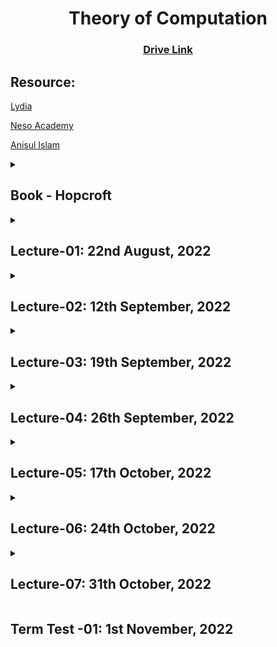 <h1 align="center">Theory of Computation</h1>
<h3 align="center"> <a href="https://drive.google.com/drive/u/0/folders/1xrvCjgRVIXaYLJ7Sjc6L1S_gI-sp-l_c" title="Drive Link of TOC"><ins>Drive Link</ins></a></h3>


<h2>Resource:</h2>

[Lydia](https://www.youtube.com/watch?v=SV57Yv8BXBc&list=PLhqug0UEsC-IDomfNsn8e3neoy34o8oye)

[Neso Academy](https://www.youtube.com/watch?v=58N2N7zJGrQ&list=PLBlnK6fEyqRgp46KUv4ZY69yXmpwKOIev)

[Anisul Islam](https://www.youtube.com/watch?v=O_FWltVBwQM&list=PLgH5QX0i9K3qw5pu16QgnKNj91Rnjoyd0)

<details><summary><h2>Book - Hopcroft</h2></summary>

**Chapter**
  1. Automata: The Methods and the Madness
  2. Finite Automata
  3. Regular Expressions and Languages
  4. Poperties of Regular Languages (~*Sir might teach this chapter*~)
  5. Context-Free Grammars and Languages (~*Noam Chomsky*~)
  6. PushDown Automata (~*tough?*~)
  7. ~Properties of Context-Free Languages~
  8. Introduction to Turing Machines (~*complex?*~)
  9. Undecidability
  10. Intractable Problems (~*if 9, then 10 also included*~)
  11. ~Additional Classes of Problems~

**Evaluation**
- Quiz
- Term Test
- Class Performance
- Attendance
</details>

<details><summary><h2>Lecture-01: 22nd August, 2022</h2> </summary>

1. What is Automata?
2. Deductive Proof
    - Prove that if x >= 4 then 2^x >= x^2
    - Prove that if x is the sum of squares of four positive integer numbers then 2^x >= x^2

</details>

<details><summary><h2>Lecture-02: 12th September, 2022</h2></summary>

**Proof about Sets**

**Proof by contradiction**
<br>Whether a number is irrational or not?
- Initially assume, *If H then C*.
<br>Then work with *If not H then C.* <br>If this is not true, then initial assumption is true.

**Proof by counter example**
- All odd numbers are prime
- <details> <summary><b>Prove: There is no pair of integer a and b such that a mod b = b mod a (a!=b)</b></summary>
     
     ```
        ### a > b
            a mod b = c = [0, b-1]        
            b mod a = b
            
            So, b mod a > a mod b
            
        ### a < b
            a mod b = a    
            b mod a = c = [0, a-1]
            
            So, a mod b > b mod a
            
        ### a == b (Need to cover whole domain)
            a mod b = a mod a = 0
            b mod a = 0
            
            So, a mod b == b mod a
            
        So, If a!=b then there is no pair of integer a and b such that a mod b = b mod a
    ```
          
**Inductive Proof**

First a basis, then inductive steps (by incrementing basis)

<details><summary><b>If x>=4 then 2^x>=x*x</b></summary>

For basis: x = 4

Inductive Step: 2^(x+1) >= (x+1)*(x+1)<br><br>
In inductive step, If H then C where H is 2^x >= x * x and C is 2^(x+1) >= (x+1) * (x+1)<br>
We assume given statement is true.

```
=> 2^x . 2 >= (x+1)^2
=> x^2 . 2 >= (x+1)^2 [Given, 2^x >= x^2]
=> 2. x^2 >= x^2 + 2x + 1
=> x^2 >= 2x + 1
=> x >= 2 + 1/x
```

If x=4, 
    `4 >= 2 + 1/4`<br>
=>  `4 >= 2.25`

For x > 4, 1/x gets smaller<br>
So, L.H.S is always greater than R.H.S

**So, hypothesis holds!**
<br>
</details>
        
<details><summary><b>For n >= 0, summation of i^2(i from 1 to n) = n * (n+1) * (2n+1) / 6</b></summary>

Basis Step: n = 0

Inductive Step: summaiton of i^2(i from 1 to n+1) = 

```
(n+1) *  (n+2) * (2n+3) / 6 = (2n^3+9n^2+13n+6)/6

=> summation of i^2 from 1 to n + (n+1)^2 = (2n^3+9n^2+13n+6)/6

=>  n * (n+1) * (2n+1) / 6 + (n+1)^2 = (2n^3+9n^2+13n+6)/6
```

</details>

</details>

<details><summary><h2>Lecture-03: 19th September, 2022</summary>

</details>

<details><summary><h2>Lecture-04: 26th September, 2022</summary>

</details>

<details><summary><h2>Lecture-05: 17th October, 2022</summary>

**Regular Expression**

It is case sensitive.<br>To search specific string in another string.

**/x/ Forward Slash**
>Need to match the content inside forward slash only ONCE.

**[] Disjunction**
>[A-Za-z0-9] - in a range.. Here, any alpha numeric is ok.<br>
>Only single digit is used in range. [1-100] is wrong.

<details><summary><b>Caret (^) is used in 3 places.</b></summary>

1. Caret is first symbol in a range. [^a-z] -> a-z is negated.<br>Anything other than [a-z] is ok. [^Ss] means neither S nor s.

2. Caret is just a character. /a^b/

3. Caret is first symbol in forward slash. /^The/ -> Sring needs to be started with The.<br>
   > The USA has the... Here /^The/ is ok. 
</details>
<details><summary><b>?</b></summary>

> 0 or 1 instance of previous character.<br>Colou?r -> Colour or Color both ok.<br>To check ? -> \\?? (Backword slash as a escape character, Second ? checks whether first ? is present.)<br>
\ \ \ ? ? -> Either \ or \? (As ? may present 0 or 1 time.)
<br>\ \ \ ? ? ? -> Invalid.
<br> [^ \ \ \ ? ?] -> ? doesn't work in disjunction. Individual character is chekced. 
</details>

**\***
> Zero or more occurrences of immediate previous character.
<br>/[0-9][0-9]*/ -> [0, infinity) Can be written by [0-9]+ also.
<br>baa* -> ba, baa, baaa,...

**+**
>One or more occurrences of previous character.<br>
ba+ -> ba, baa..

**Wildcard(.)**
> / . / matches any single character (except a carriage return.)
<br> /beg.n/ -> Any character between beg and n.<br> beg'n, begun ok. begn not ok.

<details><summary>Bonus</summary>

```
The wildcard is often used together with kleene * to mean 
any string of characters.

/the.*the/ -> the us has the most oil (Here, from 1st 'the' to 2nd 'the' is chekced and is ok. )

Also /x/ means x must be present exactly.
```
</details>

<details><summary><b>Anchor</b></summary>

> \$, ^
<br>To put RE to particular places in string.
<br>\$ matches the end of a line.
<br>/end$/ -> This end is not the end (Last end is matched)
<br><br> ␣*\$ -> str.trim() where ␣ indicates space
<br> ␣\$ -> for matching a space at the end of a line.
<br><br> /^The dog\\.\$/ ->Here `\` before `.` means `.` is a character<br>^ means the string has to be in the first place of another string<br>$ means a line has to end with this string.
<br>So this RE will only match `a line that contains the phrase 'The dog.'`
</details>

`WORD = any sequence of digits, underscore or letters.`

<details><summary><b>Boundary</b></summary>

/the/ will match `other` caue it contains `the`<br>
But, /\bthe\b/ will only match the.
<br><br>For /\b99\b/

- There are 99 bottles. (ok)
- There are 299 cup. (Not ok)
- It cost $99 only. (ok - cause dollar is not digit, underscore, letter.)
</details>

</details>

<details><summary><h2>Lecture-06: 24th October, 2022</summary>

</details>

<details><summary><h2>Lecture-07: 31th October, 2022</h2></summary>

**Context Free Languages**

**Grammer**

V = set of Non-Terminal Symbol

T = set of Terminal Symbol

S = Start Symbol

P = Production Rule (kinda like transition function in automata)

G = ({S, A, B}, {a, b}, S, {S->AB, A->a, B->b})

where: 
- {S, A, B} is V
- {a, b} is T
- S is S
- {S->AB, A->a, B->b} is P

........

S-> AB
A-> a|aA
B-> b|phi

A gives a or aA, B gives b or nothing.

So, Non-Terminal can give Terminal & Non-Terminal both.

Now, G = ({S, A, B}, {a, b}, S, {S->AB, A->a|aA, B->b|phi})

..................................

FSM express Regular Language

PushDown Automata express CFG (Context Free Grammer)

**Chomskey Normal Form**

A -> a

A -> BC

*So, non-terminal to terminal & non-terminal to non-terminal.*


it can't be more than 2 such as **A -> BCD**

Here:
- A -> XD
- X -> BC

**Convert CFG to CNF**

1. If start symbol S occurs on some right side, create a new symbol S' and production S -> S'

2. Remove Null Productions

3. Remove Unit Productions

4. Replace each Productions<br>
A->B1....Bn where n>2 with A->B1c, C->B2....Bn and repeat until n<=2

5. If A->aB (NT -> T + NT)<br>
A->XB (NT -> NT + NT)<br>
X->a (NT -> T)

</details>

<h2>Term Test -01: 1st November, 2022</h2>
